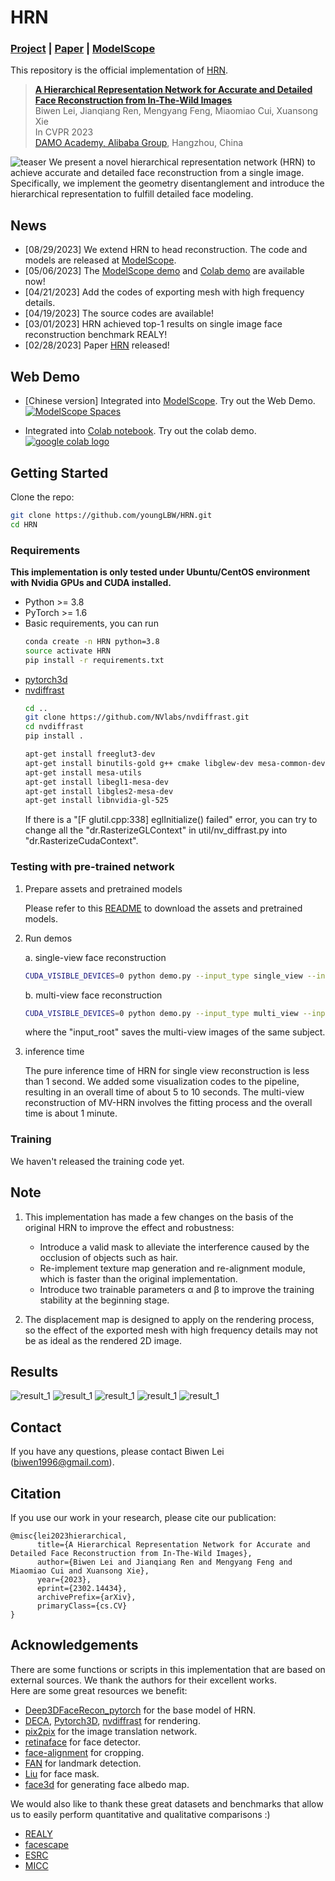 # HRN

### [Project](https://younglbw.github.io/HRN-homepage/) | [Paper](https://arxiv.org/abs/2302.14434) | [ModelScope](https://www.modelscope.cn/models/damo/cv_resnet50_face-reconstruction/summary)

This repository is the official implementation of [HRN](https://arxiv.org/abs/2302.14434).


> **[A Hierarchical Representation Network for Accurate and Detailed Face Reconstruction from In-The-Wild Images](https://arxiv.org/abs/2302.14434)** </br>
> Biwen Lei, Jianqiang Ren, Mengyang Feng, Miaomiao Cui, Xuansong Xie</br>
> In CVPR 2023</br>
> [DAMO Academy, Alibaba Group](https://damo.alibaba.com), Hangzhou, China


![teaser](assets/teaser/teaser.jpg)
We present a novel hierarchical representation network (HRN) to achieve accurate and detailed face reconstruction from a single image. Specifically, we implement the geometry disentanglement and introduce the hierarchical representation to fulfill detailed face modeling.

## News

* [08/29/2023] We extend HRN to head reconstruction. The code and models are released at [ModelScope](https://modelscope.cn/models/damo/cv_HRN_head-reconstruction/summary).
* [05/06/2023] The [ModelScope demo](https://www.modelscope.cn/models/damo/cv_resnet50_face-reconstruction/summary) and [Colab demo](https://colab.research.google.com/github/youngLBW/HRN/blob/main/notebooks/HRN_inference.ipynb) are available now!
* [04/21/2023] Add the codes of exporting mesh with high frequency details.
* [04/19/2023] The source codes are available!
* [03/01/2023] HRN achieved top-1 results on single image face reconstruction benchmark REALY!
* [02/28/2023] Paper [HRN](https://arxiv.org/abs/2302.14434) released!

## Web Demo
- [Chinese version] Integrated into [ModelScope](https://www.modelscope.cn/models/damo/cv_resnet50_face-reconstruction/summary). Try out the Web Demo. [![ModelScope Spaces](
https://img.shields.io/badge/ModelScope-Spaces-blue)](https://www.modelscope.cn/models/damo/cv_resnet50_face-reconstruction/summary)

- Integrated into [Colab notebook](https://colab.research.google.com/github/youngLBW/HRN/blob/main/notebooks/HRN_inference.ipynb). Try out the colab demo. <a href="https://colab.research.google.com/github/youngLBW/HRN/blob/main/notebooks/HRN_inference.ipynb"><img src="https://colab.research.google.com/assets/colab-badge.svg" alt="google colab logo"></a> 


## Getting Started
Clone the repo:
  ```bash
  git clone https://github.com/youngLBW/HRN.git
  cd HRN
  ```  

### Requirements
**This implementation is only tested under Ubuntu/CentOS environment with Nvidia GPUs and CUDA installed.**

* Python >= 3.8
* PyTorch >= 1.6
* Basic requirements, you can run 
  ```bash
  conda create -n HRN python=3.8
  source activate HRN
  pip install -r requirements.txt
  ```
* [pytorch3d](https://github.com/facebookresearch/pytorch3d/blob/main/INSTALL.md)
* [nvdiffrast](https://nvlabs.github.io/nvdiffrast/#installation)
  ```bash
  cd ..
  git clone https://github.com/NVlabs/nvdiffrast.git
  cd nvdiffrast
  pip install .
  
  apt-get install freeglut3-dev
  apt-get install binutils-gold g++ cmake libglew-dev mesa-common-dev build-essential libglew1.5-dev libglm-dev
  apt-get install mesa-utils
  apt-get install libegl1-mesa-dev 
  apt-get install libgles2-mesa-dev
  apt-get install libnvidia-gl-525
  ```
  If there is a "[F glutil.cpp:338] eglInitialize() failed" error, you can try to change all the "dr.RasterizeGLContext" in util/nv_diffrast.py into "dr.RasterizeCudaContext".

### Testing with pre-trained network
1. Prepare assets and pretrained models
   
    Please refer to this [README](https://github.com/youngLBW/HRN/blob/main/assets/README.md) to download the assets and pretrained models.


2. Run demos
   
    a. single-view face reconstruction 
    ```bash
    CUDA_VISIBLE_DEVICES=0 python demo.py --input_type single_view --input_root ./assets/examples/single_view_image --output_root ./assets/examples/single_view_image_results
    ```

    b. multi-view face reconstruction  
    ```bash
    CUDA_VISIBLE_DEVICES=0 python demo.py --input_type multi_view --input_root ./assets/examples/multi_view_images --output_root ./assets/examples/multi_view_image_results
    ```   
    where the "input_root" saves the multi-view images of the same subject. 
 

3. inference time
   
    The pure inference time of HRN for single view reconstruction is less than 1 second. We added some visualization codes to the pipeline, resulting in an overall time of about 5 to 10 seconds. The multi-view reconstruction of MV-HRN involves the fitting process and the overall time is about 1 minute.

### Training
We haven't released the training code yet.

## Note
1. This implementation has made a few changes on the basis of the original HRN to improve the effect and robustness:

    - Introduce a valid mask to alleviate the interference caused by the occlusion of objects such as hair.
    - Re-implement texture map generation and re-alignment module, which is faster than the original implementation.
    - Introduce two trainable parameters α and β to improve the training stability at the beginning stage.

2. The displacement map is designed to apply on the rendering process, so the effect of the exported mesh with high frequency details may not be as ideal as the rendered 2D image. 


## Results
![result_1](assets/results/00016_0_hrn_output.gif)
![result_1](assets/results/00034_0_hrn_output.gif)
![result_1](assets/results/00133_0_hrn_output.gif)
![result_1](assets/results/00437_0_hrn_output.gif)
![result_1](assets/results/00521_0_hrn_output.gif)

## Contact
If you have any questions, please contact Biwen Lei (biwen1996@gmail.com).

## Citation
If you use our work in your research, please cite our publication:
```
@misc{lei2023hierarchical,
      title={A Hierarchical Representation Network for Accurate and Detailed Face Reconstruction from In-The-Wild Images}, 
      author={Biwen Lei and Jianqiang Ren and Mengyang Feng and Miaomiao Cui and Xuansong Xie},
      year={2023},
      eprint={2302.14434},
      archivePrefix={arXiv},
      primaryClass={cs.CV}
}
```

## Acknowledgements
There are some functions or scripts in this implementation that are based on external sources. We thank the authors for their excellent works.  
Here are some great resources we benefit:  
- [Deep3DFaceRecon_pytorch](https://github.com/sicxu/Deep3DFaceRecon_pytorch) for the base model of HRN.
- [DECA](https://pytorch3d.org/), [Pytorch3D](https://github.com/facebookresearch/pytorch3d), [nvdiffrast](https://github.com/NVlabs/nvdiffrast) for rendering.
- [pix2pix](https://github.com/junyanz/pytorch-CycleGAN-and-pix2pix) for the image translation network.
- [retinaface](https://github.com/biubug6/Pytorch_Retinaface) for face detector.
- [face-alignment](https://github.com/1adrianb/face-alignment) for cropping.
- [FAN](https://github.com/1adrianb/2D-and-3D-face-alignment) for landmark detection.
- [Liu](https://arxiv.org/abs/2004.04955) for face mask.
- [face3d](https://github.com/yfeng95/face3d) for generating face albedo map.

We would also like to thank these great datasets and benchmarks that allow us to easily perform quantitative and qualitative comparisons :)  
- [REALY](https://realy3dface.com/)
- [facescape](https://github.com/zhuhao-nju/facescape)
- [ESRC](http://pics.stir.ac.uk/ESRC/)
- [MICC](http://www.micc.unifi.it/)
